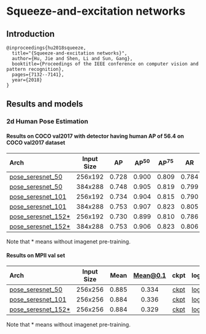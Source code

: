 # Squeeze-and-excitation networks

## Introduction

```
@inproceedings{hu2018squeeze,
  title="{Squeeze-and-excitation networks}",
  author={Hu, Jie and Shen, Li and Sun, Gang},
  booktitle={Proceedings of the IEEE conference on computer vision and pattern recognition},
  pages={7132--7141},
  year={2018}
}
```

## Results and models

### 2d Human Pose Estimation

#### Results on COCO val2017 with detector having human AP of 56.4 on COCO val2017 dataset

| Arch | Input Size | AP | AP<sup>50</sup> | AP<sup>75</sup> | AR | AR<sup>50</sup> | ckpt | log |
| :----------------- | :-----------: | :------: | :------: | :------: | :------: | :------: |:------: |:------: |
| [pose_seresnet_50](/configs/top_down/seresnet/coco/seresnet50_coco_256x192.py)  | 256x192 | 0.728 | 0.900 | 0.809 | 0.784 | 0.940 | [ckpt](https://download.openmmlab.com/mmpose/top_down/seresnet/seresnet50_coco_256x192-25058b66_20200727.pth) | [log](https://download.openmmlab.com/mmpose/top_down/seresnet/seresnet50_coco_256x192_20200727.log.json) |
| [pose_seresnet_50](/configs/top_down/seresnet/coco/seresnet50_coco_384x288.py)  | 384x288 | 0.748 | 0.905 | 0.819 | 0.799 | 0.941 | [ckpt](https://download.openmmlab.com/mmpose/top_down/seresnet/seresnet50_coco_384x288-bc0b7680_20200727.pth) | [log](https://download.openmmlab.com/mmpose/top_down/seresnet/seresnet50_coco_384x288_20200727.log.json) |
| [pose_seresnet_101](/configs/top_down/seresnet/coco/seresnet101_coco_256x192.py) | 256x192 | 0.734 | 0.904 | 0.815 | 0.790 | 0.942 | [ckpt](https://download.openmmlab.com/mmpose/top_down/seresnet/seresnet101_coco_256x192-83f29c4d_20200727.pth) | [log](https://download.openmmlab.com/mmpose/top_down/seresnet/seresnet101_coco_256x192_20200727.log.json) |
| [pose_seresnet_101](/configs/top_down/seresnet/coco/seresnet101_coco_384x288.py) | 384x288 | 0.753 | 0.907 | 0.823 | 0.805 | 0.943 | [ckpt](https://download.openmmlab.com/mmpose/top_down/seresnet/seresnet101_coco_384x288-48de1709_20200727.pth) | [log](https://download.openmmlab.com/mmpose/top_down/seresnet/seresnet101_coco_384x288_20200727.log.json) |
| [pose_seresnet_152\*](/configs/top_down/seresnet/coco/seresnet152_coco_256x192.py) | 256x192 | 0.730 | 0.899 | 0.810 | 0.786 | 0.940 | [ckpt](https://download.openmmlab.com/mmpose/top_down/seresnet/seresnet152_coco_256x192-1c628d79_20200727.pth) | [log](https://download.openmmlab.com/mmpose/top_down/seresnet/seresnet152_coco_256x192_20200727.log.json) |
| [pose_seresnet_152\*](/configs/top_down/seresnet/coco/seresnet152_coco_384x288.py) | 384x288 | 0.753 | 0.906 | 0.823 | 0.806 | 0.945 | [ckpt](https://download.openmmlab.com/mmpose/top_down/seresnet/seresnet152_coco_384x288-58b23ee8_20200727.pth) | [log](https://download.openmmlab.com/mmpose/top_down/seresnet/seresnet152_coco_384x288_20200727.log.json) |

Note that \* means without imagenet pre-training.

#### Results on MPII val set

| Arch  | Input Size | Mean | Mean@0.1   | ckpt    | log     |
| :--- | :--------: | :------: | :------: |:------: |:------: |
| [pose_seresnet_50](/configs/top_down/seresnet/mpii/seresnet50_mpii_256x256.py) | 256x256 | 0.885 | 0.334 | [ckpt](https://download.openmmlab.com/mmpose/top_down/seresnet/seresnet50_mpii_256x256-1bb21f79_20200927.pth) | [log](https://download.openmmlab.com/mmpose/top_down/seresnet/seresnet50_mpii_256x256_20200927.log.json) |
| [pose_seresnet_101](/configs/top_down/seresnet/mpii/seresnet101_mpii_256x256.py) | 256x256 | 0.884 | 0.336 | [ckpt](https://download.openmmlab.com/mmpose/top_down/seresnet/seresnet101_mpii_256x256-0ba14ff5_20200927.pth) | [log](https://download.openmmlab.com/mmpose/top_down/seresnet/seresnet101_mpii_256x256_20200927.log.json) |
| [pose_seresnet_152\*](/configs/top_down/seresnet/mpii/seresnet152_mpii_256x256.py) | 256x256 | 0.884 | 0.329 | [ckpt](https://download.openmmlab.com/mmpose/top_down/seresnet/seresnet152_mpii_256x256-6ea1e774_20200927.pth) | [log](https://download.openmmlab.com/mmpose/top_down/seresnet/seresnet152_mpii_256x256_20200927.log.json) |

Note that \* means without imagenet pre-training.
